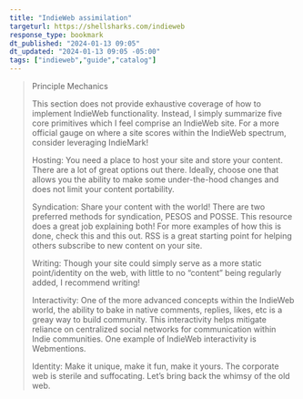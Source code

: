 ```yaml
---
title: "IndieWeb assimilation"
targeturl: https://shellsharks.com/indieweb
response_type: bookmark
dt_published: "2024-01-13 09:05"
dt_updated: "2024-01-13 09:05 -05:00"
tags: ["indieweb","guide","catalog"]
---
```



> Principle Mechanics    
>   
> This section does not provide exhaustive coverage of how to implement IndieWeb functionality. Instead, I simply summarize five core primitives which I feel comprise an IndieWeb site. For a more official gauge on where a site scores within the IndieWeb spectrum, consider leveraging IndieMark!  
>   
>    Hosting: You need a place to host your site and store your content. There are a lot of great options out there. Ideally, choose one that allows you the ability to make some under-the-hood changes and does not limit your content portability.  
>  
>    Syndication: Share your content with the world! There are two preferred methods for syndication, PESOS and POSSE. This resource does a great job explaining both! For more examples of how this is done, check this and this out. RSS is a great starting point for helping others subscribe to new content on your site.  
>  
>    Writing: Though your site could simply serve as a more static point/identity on the web, with little to no “content” being regularly added, I recommend writing!  
>  
>    Interactivity: One of the more advanced concepts within the IndieWeb world, the ability to bake in native comments, replies, likes, etc is a greay way to build community. This interactivity helps mitigate reliance on centralized social networks for communication within Indie communities. One example of IndieWeb interactivity is Webmentions.  
>  
>    Identity: Make it unique, make it fun, make it yours. The corporate web is sterile and suffocating. Let’s bring back the whimsy of the old web.  
